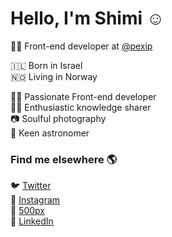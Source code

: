 # Hello, I'm Shimi ☺️

👨‍💻 Front-end developer at [@pexip](https://github.com/pexip)

🇮🇱 Born in Israel<br>
🇳🇴 Living in Norway<br>

👨‍💻 Passionate Front-end developer<br>
👨‍🏫 Enthusiastic knowledge sharer<br>
📷 Soulful photography<br>
🔭 Keen astronomer<br>


### Find me elsewhere 🌎

🐦 [Twitter](https://twitter.com/shimizacken) <br>
🤳 [Instagram](https://instagram.com/shimizacken) <br>
📸 [500px](https://500px.com/shimizacken)<br>
💼 [LinkedIn](https://www.linkedin.com/in/shimizacken) <br>
